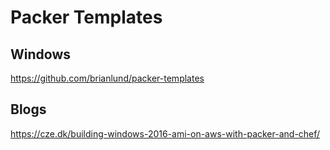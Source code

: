 # Packer Templates

## Windows

https://github.com/brianlund/packer-templates

## Blogs

https://cze.dk/building-windows-2016-ami-on-aws-with-packer-and-chef/

